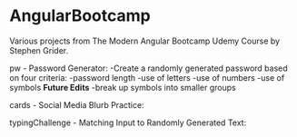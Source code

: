 # AngularBootcamp
Various projects from The Modern Angular Bootcamp Udemy Course by Stephen Grider. 

pw - Password Generator:
    -Create a randomly generated password 
     based on four criteria: 
        -password length
        -use of letters
        -use of numbers
        -use of symbols
    **Future Edits**
        -break up symbols into smaller              groups


cards - Social Media Blurb Practice:

typingChallenge - Matching Input to Randomly Generated Text:
